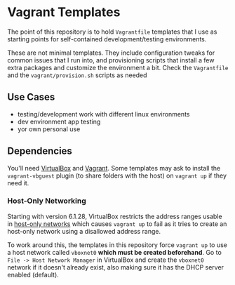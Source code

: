 # Vagrant Templates

The point of this repository is to hold `Vagrantfile` templates that I use as starting points for self-contained development/testing environments.

These are not minimal templates. They include configuration tweaks for common issues that I run into, and provisioning scripts that install a few extra packages and customize the environment a bit. Check the `Vagrantfile` and the `vagrant/provision.sh` scripts as needed

## Use Cases 
* testing/development work with different linux environments
* dev environment app testing 
* yor own personal use

## Dependencies

You'll need [VirtualBox](https://www.virtualbox.org/) and [Vagrant](https://www.vagrantup.com/). Some templates may ask to install the `vagrant-vbguest` plugin (to share folders with the host) on `vagrant up` if they need it.

### Host-Only Networking

Starting with version 6.1.28, VirtualBox restricts the address ranges usable in [host-only networks](https://www.virtualbox.org/manual/ch06.html#network_hostonly) which causes `vagrant up` to fail as it tries to create an host-only network using a disallowed address range.

To work around this, the templates in this repository force `vagrant up` to use a host network called `vboxnet0` **which must be created beforehand**. Go to `File -> Host Network Manager` in VirtualBox and create the `vboxnet0` network if it doesn't already exist, also making sure it has the DHCP server enabled (default).

